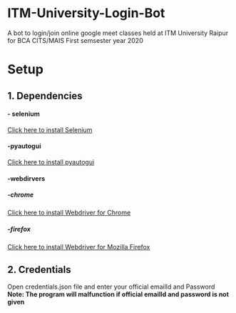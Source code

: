 # ITM-University-Login-Bot

A bot to login/join online google meet classes held at ITM University Raipur for BCA CITS/MAIS First semsester year 2020

# Setup

## 1. Dependencies

#### - selenium

[Click here to install Selenium](https://pypi.org/project/selenium/)

#### -pyautogui

[Click here to install pyautogui](https://pypi.org/project/PyAutoGUI/)

#### -webdirvers

##### -chrome

[Click here to install Webdriver for Chrome](https://chromedriver.chromium.org/downloads)

##### -firefox

[Click here to install Webdriver for Mozilla Firefox](https://github.com/mozilla/geckodriver/releases)

## 2. Credentials

Open credentials.json file and enter your official emailId and Password **Note: The program will malfunction if official emailId and password is not given**
